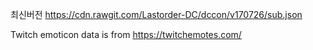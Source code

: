최신버전 https://cdn.rawgit.com/Lastorder-DC/dccon/v170726/sub.json

Twitch emoticon data is from https://twitchemotes.com/
